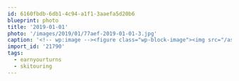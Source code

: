 ```yaml
---
id: 6160fbdb-6db1-4c94-a1f1-3aaefa5d20b6
blueprint: photo
title: '2019-01-01'
photo: '/images/2019/01/77aef-2019-01-01-3.jpg'
caption: '<!-- wp:image --><figure class="wp-block-image"><img src="/assets/images/2019/01/c09af-2019-01-01.jpg" /></figure><!-- /wp:image --><!-- wp:image --><figure class="wp-block-image"><img src="/assets/images/2019/01/b7594-2019-01-01-1.jpg" /></figure><!-- /wp:image --><!-- wp:image --><figure class="wp-block-image"><img src="/assets/images/2019/01/1f13c-2019-01-01-2.jpg" /></figure><!-- /wp:image --><!-- wp:image --><figure class="wp-block-image"><img src="/assets/images/2019/01/77aef-2019-01-01-3.jpg" /></figure><!-- /wp:image --><!-- wp:paragraph --><p>Started 2019 high up in the Alpine. Snow was dodgy but company was great. #earnyourturns #skitouring</p><!-- /wp:paragraph -->'
import_id: '21790'
tags:
  - earnyourturns
  - skitouring
---
```

